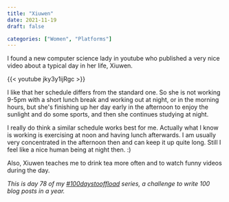 ```yaml
---
title: "Xiuwen"
date: 2021-11-19
draft: false

categories: ["Women", "Platforms"]
---
```

I found a new computer science lady in youtube who published a very nice video about a typical day in her life, Xiuwen.

{{< youtube jky3y1ijRgc >}}

I like that her schedule differs from the standard one. So she is not working 9-5pm with a short lunch break and working out at night, or in the morning hours, but she's finishing up her day early in the afternoon to enjoy the sunlight and do some sports, and then she continues studying at night.

I really do think a similar schedule works best for me. Actually what I know is working is exercising at noon and having lunch afterwards. I am usually very concentrated in the afternoon then and can keep it up quite long. Still I feel like a nice human being at night then. :)

Also, Xiuwen teaches me to drink tea more often and to watch funny videos during the day.

_This is day 78 of my [#100daystooffload](https://100daystooffload.com/) series, a challenge to write 100 blog posts in a year._
